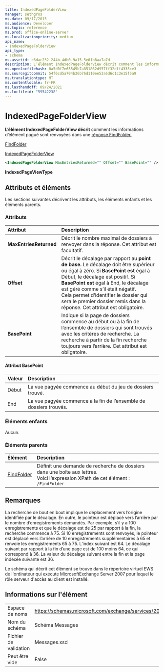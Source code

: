```yaml
---
title: IndexedPageFolderView
manager: sethgros
ms.date: 09/17/2015
ms.audience: Developer
ms.topic: reference
ms.prod: office-online-server
ms.localizationpriority: medium
api_name:
- IndexedPageFolderView
api_type:
- schema
ms.assetid: c6dac232-244b-4db0-9a15-5e01b8aa7a7d
description: L’élément IndexedPageFolderView décrit comment les informations d’élément pagué sont renvoyées dans une réponse FindFolder.
ms.openlocfilehash: 0a5d0f7e63549b7a851862d957ff32dff4333ce3
ms.sourcegitcommit: 54f6cd5a704b36b76d110ee53a6d6c1c3e15f5a9
ms.translationtype: MT
ms.contentlocale: fr-FR
ms.lasthandoff: 09/24/2021
ms.locfileid: "59542238"
---
```

# <a name="indexedpagefolderview"></a>IndexedPageFolderView

**L’élément IndexedPageFolderView décrit** comment les informations d’élément pagué sont renvoyées dans une [réponse FindFolder.](findfolder.md) 
  
[FindFolder](findfolder.md)
  
[IndexedPageFolderView](indexedpagefolderview.md)
  
```xml
<IndexedPageFolderView MaxEntriesReturned="" Offset="" BasePoint="" />
```

 **IndexedPageViewType**
## <a name="attributes-and-elements"></a>Attributs et éléments

Les sections suivantes décrivent les attributs, les éléments enfants et les éléments parents.
  
### <a name="attributes"></a>Attributs

|**Attribut**|**Description**|
|:-----|:-----|
|**MaxEntriesReturned** <br/> |Décrit le nombre maximal de dossiers à renvoyer dans la réponse. Cet attribut est facultatif.  <br/> |
|**Offset** <br/> |Décrit le décalage par rapport au **point de base.** Le décalage doit être supérieur ou égal à zéro. Si **BasePoint est** égal à Début, le décalage est positif. Si **BasePoint est** égal à End, le décalage est géré comme s’il était négatif.  <br/> Cela permet d’identifier le dossier qui sera le premier dossier remis dans la réponse. Cet attribut est obligatoire.  <br/> |
|**BasePoint** <br/> |Indique si la page de dossiers commence au début ou à la fin de l’ensemble de dossiers qui sont trouvés avec les critères de recherche. La recherche à partir de la fin recherche toujours vers l’arrière. Cet attribut est obligatoire.  <br/> |
   
#### <a name="basepoint-attribute"></a>Attribut BasePoint

|**Valeur**|**Description**|
|:-----|:-----|
|Début  <br/> |La vue pagyée commence au début du jeu de dossiers trouvé.  <br/> |
|End  <br/> |La vue pagyée commence à la fin de l’ensemble de dossiers trouvés.  <br/> |
   
### <a name="child-elements"></a>Éléments enfants

Aucun.
  
### <a name="parent-elements"></a>Éléments parents

|**Élément**|**Description**|
|:-----|:-----|
|[FindFolder](findfolder.md) <br/> |Définit une demande de recherche de dossiers dans une boîte aux lettres.  <br/> Voici l’expression XPath de cet élément :  <br/>  `/FindFolder` <br/> |
   
## <a name="remarks"></a>Remarques

La recherche de bout en bout implique le déplacement vers l’origine identifiée par le décalage. En outre, le pointeur est déplacé vers l’arrière par le nombre d’enregistrements demandés. Par exemple, s’il y a 100 enregistrements et que le décalage est de 25 par rapport à la fin, la recherche commence à 75. Si 10 enregistrements sont renvoyés, le pointeur est déplacé vers l’arrière de 10 enregistrements supplémentaires à 65 et renvoie les enregistrements 65 à 75. L’index suivant est 64. Le décalage suivant par rapport à la fin d’une page est de 100 moins 64, ce qui correspond à 36. La valeur du décalage suivant entre la fin et la page indexée suivante est 36.
  
Le schéma qui décrit cet élément se trouve dans le répertoire virtuel EWS de l'ordinateur qui exécute MicrosoftExchange Server 2007 pour lequel le rôle serveur d'accès au client est installé.
  
## <a name="element-information"></a>Informations sur l'élément

|||
|:-----|:-----|
|Espace de noms  <br/> |https://schemas.microsoft.com/exchange/services/2006/messages  <br/> |
|Nom du schéma  <br/> |Schéma Messages  <br/> |
|Fichier de validation  <br/> |Messages.xsd  <br/> |
|Peut être vide  <br/> |False  <br/> |
   

